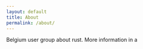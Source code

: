 ```yaml
---
layout: default
title: About
permalink: /about/
---
```


Belgium user group about rust. More information in a 

